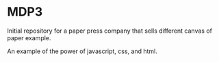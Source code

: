 # MDP3
Initial repository for a paper press company that sells different canvas of paper example. 

An example of the power of javascript, css, and html.
